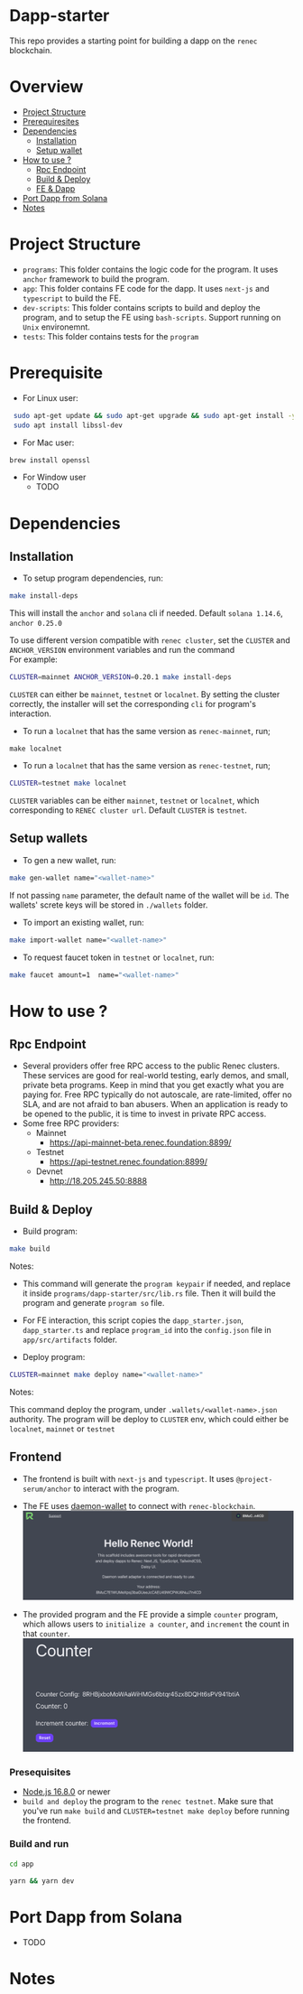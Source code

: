 # Dapp-starter

This repo provides a starting point for building a dapp on the `renec` blockchain.

# Overview

  - [Project Structure](#project-structure)
  - [Prerequiresites](#prerequisite)
  - [Dependencies](#dependencies)
     - [Installation](#installation)
     - [Setup wallet](#setup-wallets)
  - [How to use ?](#how-to-use-)
     - [Rpc Endpoint](#rpc-endpoint)
     - [Build & Deploy](#build--deploy)
     - [FE & Dapp](#frontend)
  - [Port Dapp from Solana](#port-dapp-from-solana)
  - [Notes](#frontend)
# Project Structure

- `programs`: This folder contains the logic code for the program. It uses `anchor` framework to build the program.
- `app`: This folder contains FE code for the dapp. It uses `next-js` and `typescript` to build the FE.
- `dev-scripts`: This folder contains scripts to build and deploy the program, and to setup the FE using `bash-scripts`. Support running on `Unix` environemnt.
- `tests`: This folder contains tests for the `program`

# Prerequisite

- For Linux user:

```bash
 sudo apt-get update && sudo apt-get upgrade && sudo apt-get install -y pkg-config build-essential libudev-dev
 sudo apt install libssl-dev
```

- For Mac user:

```bash
brew install openssl
```

- For Window user
  - TODO
# Dependencies
  
  ## Installation
- To setup program dependencies, run:

```bash
make install-deps
```

This will install the `anchor` and `solana` cli if needed. Default `solana 1.14.6`, `anchor 0.25.0`

To use different version compatible with `renec cluster`, set the `CLUSTER` and `ANCHOR_VERSION` environment variables and run the command
</br>
For example:

```bash
CLUSTER=mainnet ANCHOR_VERSION=0.20.1 make install-deps
```

`CLUSTER` can either be `mainnet`, `testnet` or `localnet`. By setting the cluster correctly, the installer will set the corresponding `cli` for program's interaction.

- To run a `localnet` that has the same version as `renec-mainnet`, run;

```
make localnet
```

- To run a `localnet` that has the same version as `renec-testnet`, run;

```bash
CLUSTER=testnet make localnet
```

`CLUSTER` variables can be either `mainnet`, `testnet` or `localnet`, which corresponding to `RENEC cluster url`. Default `CLUSTER` is `testnet`.

  ## Setup wallets

- To gen a new wallet, run:

```bash
make gen-wallet name="<wallet-name>"
```

If not passing `name` parameter, the default name of the wallet will be `id`. The wallets' screte keys will be stored in `./wallets` folder.

- To import an existing wallet, run:

```bash
make import-wallet name="<wallet-name>"
```

- To request faucet token in `testnet` or `localnet`, run:

```bash
make faucet amount=1  name="<wallet-name>"
```

# How to use ?

## Rpc Endpoint
  - Several providers offer free RPC access to the public Renec clusters. These services are good for real-world testing, early demos, and small, private beta programs. Keep in mind that you get exactly what you are paying for. Free RPC typically do not autoscale, are rate-limited, offer no SLA, and are not afraid to ban abusers. When an application is ready to be opened to the public, it is time to invest in private RPC access.
  - Some free RPC providers:
    - Mainnet
        - https://api-mainnet-beta.renec.foundation:8899/
    - Testnet
        - https://api-testnet.renec.foundation:8899/
    - Devnet
        - http://18.205.245.50:8888
## Build & Deploy

- Build program:
```bash
make build
```

Notes:

  - This command will generate the `program keypair` if needed, and replace it inside `programs/dapp-starter/src/lib.rs` file.
    Then it will build the program and generate `program so` file.

  - For FE interaction, this script copies the `dapp_starter.json`, `dapp_starter.ts` and replace `program_id` into the `config.json` file in `app/src/artifacts` folder.

- Deploy program:
```bash
CLUSTER=mainnet make deploy name="<wallet-name>"
```
Notes:

  This command deploy the program, under `.wallets/<wallet-name>.json` authority. The program will be deploy to `CLUSTER` env, which could either be `localnet`, `mainnet` or `testnet`

## Frontend

- The frontend is built with `next-js` and `typescript`. It uses `@project-serum/anchor` to interact with the program.
  </br>

- The FE uses [daemon-wallet](https://renec.foundation/en/support/how-to-create-a-new-demon-wallet) to connect with `renec-blockchain`.
  ![daemonWallet](public/connect_wallet.png)

- The provided program and the FE provide a simple `counter` program, which allows users to `initialize a counter`, and `increment` the count in that `counter`.
  ![counter](public/counter.png)

### Presequisites

- [Node.js 16.8.0](https://nodejs.org/en) or newer
- `build and deploy` the program to the `renec testnet`. Make sure that you've run `make build` and `CLUSTER=testnet make deploy` before running the frontend.

### Build and run

```bash
cd app
```

```bash
yarn && yarn dev
```

# Port Dapp from Solana
  - TODO
# Notes
